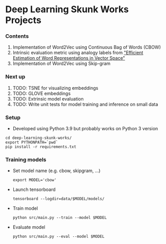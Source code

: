 # Deep Learning Skunk Works Projects


### Contents
1. Implementation of Word2Vec using Continuous Bag of Words (CBOW)
1. Intrinsic evaluation metric using analogy labels from ["Efficient Estimation of Word Representations in Vector Space"](https://arxiv.org/pdf/1301.3781.pdf)
1. Implementation of Word2Vec using Skip-gram
   
### Next up
1. TODO: TSNE for visualizing embeddings
1. TODO: GLOVE embeddings
1. TODO: Extrinsic model evaluation
1. TODO: Write unit tests for model training and inference on small data

### Setup
- Developed using Python 3.9 but probably works on Python 3 version
```shell
cd deep-learning-skunk-works/
export PYTHONPATH=`pwd`
pip install -r requirements.txt
```

### Training models
- Set model name (e.g. cbow, skipgram, ...)
    ```shell
    export MODEL='cbow'
    ```
- Launch tensorboard
    ```shell
    tensorboard --logdir=data/$MODEL/models/
    ```
- Train model
    ```shell
    python src/main.py --train --model $MODEL
    ```
- Evaluate model
    ```shell
    python src/main.py --eval --model $MODEL
    ```
